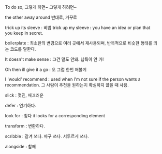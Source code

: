 To do so, 그렇게 하면~ 그렇게 하려면~

the other away around  반대로, 거꾸로

trick up its sleeve : 비법
trick up my sleeve : you have an idea or plan that you keep in secret.

boilerplate : 최소한의 변경으로 여러 곳에서 재사용되며, 반복적으로 비슷한 형태를 띄는 코드를 말한다.

It doesn't make sense : 그건 말도 안돼. 납득이 안 가!

Oh then ill give it a go : 오 그럼 한번 해볼게

I 'would' recommend : used when I'm not sure if the person wants a recommendation.
그 사람이 추천을 원하는지 확실하지 않을 때 사용.

slick : 멋진, 매끄러운

defer : 연기하다.

look for : 찾다
it looks for a corresponding element

transform : 변환하다.

scribble : 갈겨 쓰다. 마구 쓰다. 서투르게 쓰다.

alongside : 함께